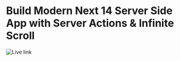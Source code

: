 # Build Modern Next 14 Server Side App with Server Actions & Infinite Scroll 
![Live link](https://animevault-gamma.vercel.app/)





